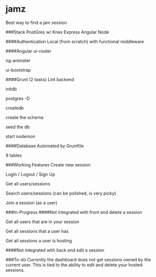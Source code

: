# jamz
Best way to find a jam session

###Stack
PostGres w/ Knex
Express
Angular
Node

####Authentication
Local (from scratch) with functional middleware

####Angular
ui-router

ng-animater

ui-bootstrap

####Grunt (2 tasks)
Lint backend

initdb

postgres -D

createdb

create the schema

seed the db

start nodemon


####Database
Automated by Gruntfile

9 tables

###Working Features
Create new session

Login / Logout / Sign Up

Get all users/sessions

Search users/sessions (can be polished, is very picky)

Join a session (as a user)


###In-Progress
####Not integrated with front end
delete a session

Get all users that are in your session

Get all sessions that a user has

Get all sessions a user is hosting

####Not integrated with back end
edit a session

###To-do
Currently the dashboard does not get sessions owned by the current user.
This is tied to the ability to edit and delete your hosted sessions.
